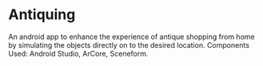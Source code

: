 # Antiquing
An android app to enhance the experience of antique shopping from home by simulating the objects directly on to the desired location. Components Used: Android Studio, ArCore, Sceneform.
